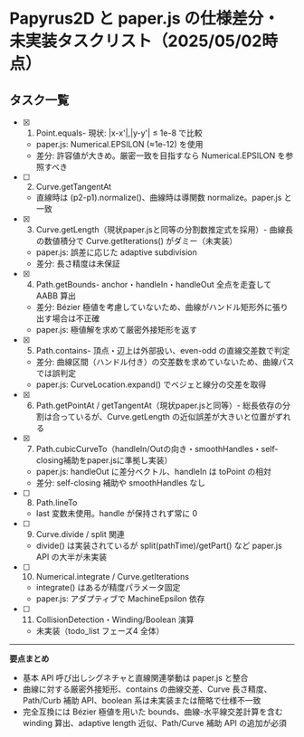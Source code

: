 # Papyrus2D と paper.js の仕様差分・未実装タスクリスト（2025/05/02時点）

## タスク一覧

- [x] 1. Point.equals- 現状: |x-x'|,|y-y'| ≤ 1e-8 で比較  
  - paper.js: Numerical.EPSILON (≈1e-12) を使用  
  - 差分: 許容値が大きめ。厳密一致を目指すなら Numerical.EPSILON を参照すべき

- [ ] 2. Curve.getTangentAt  
  - 直線時は (p2-p1).normalize()、曲線時は導関数 normalize。paper.js と一致

- [x] 3. Curve.getLength（現状paper.jsと同等の分割数推定式を採用）- 曲線長の数値積分で Curve.getIterations() がダミー（未実装）  
  - paper.js: 誤差に応じた adaptive subdivision  
  - 差分: 長さ精度は未保証

- [x] 4. Path.getBounds- anchor・handleIn・handleOut 全点を走査して AABB 算出  
  - 差分: Bézier 極値を考慮していないため、曲線がハンドル矩形外に張り出す場合は不正確  
  - paper.js: 極値解を求めて厳密外接矩形を返す

- [x] 5. Path.contains- 頂点・辺上は外部扱い、even-odd の直線交差数で判定  
  - 差分: 曲線区間（ハンドル付き）の交差数を求めていないため、曲線パスでは誤判定  
  - paper.js: CurveLocation.expand() でベジェと線分の交差を取得

- [x] 6. Path.getPointAt / getTangentAt（現状paper.jsと同等）- 総長依存の分割は合っているが、Curve.getLength の近似誤差が大きいと位置がずれる

- [x] 7. Path.cubicCurveTo（handleIn/Outの向き・smoothHandles・self-closing補助をpaper.jsに準拠し実装）
  - paper.js: handleOut に差分ベクトル、handleIn は toPoint の相対  
  - 差分: self-closing 補助や smoothHandles なし

- [ ] 8. Path.lineTo  
  - last 変数未使用。handle が保持されず常に 0

- [ ] 9. Curve.divide / split 関連  
  - divide() は実装されているが split(pathTime)/getPart() など paper.js API の大半が未実装

- [ ] 10. Numerical.integrate / Curve.getIterations  
  - integrate() はあるが精度パラメータ固定  
  - paper.js: アダプティブで MachineEpsilon 依存

- [ ] 11. CollisionDetection・Winding/Boolean 演算  
  - 未実装（todo_list フェーズ4 全体）

---

**要点まとめ**
- 基本 API 呼び出しシグネチャと直線関連挙動は paper.js と整合
- 曲線に対する厳密外接矩形、contains の曲線交差、Curve 長さ精度、Path/Curb 補助 API、boolean 系は未実装または簡略で仕様不一致
- 完全互換には Bézier 極値を用いた bounds、曲線-水平線交差計算を含む winding 算出、adaptive length 近似、Path/Curve 補助 API の追加が必須
